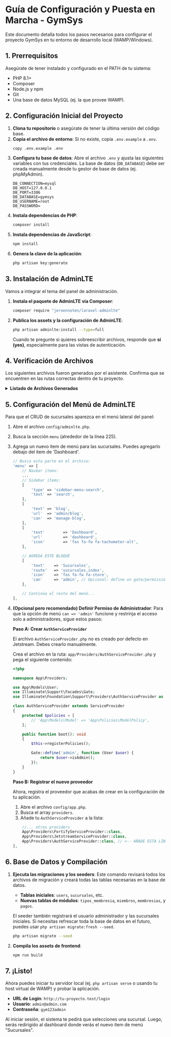 # Guía de Configuración y Puesta en Marcha - GymSys

Este documento detalla todos los pasos necesarios para configurar el proyecto GymSys en tu entorno de desarrollo local (WAMP/Windows).

## 1. Prerrequisitos

Asegúrate de tener instalado y configurado en el PATH de tu sistema:
- PHP 8.1+
- Composer
- Node.js y npm
- Git
- Una base de datos MySQL (ej. la que provee WAMP).

## 2. Configuración Inicial del Proyecto

1.  **Clona tu repositorio** o asegúrate de tener la última versión del código base.
2.  **Copia el archivo de entorno**: Si no existe, copia `.env.example` a `.env`.
    ```bash
    copy .env.example .env
    ```
3.  **Configura tu base de datos**: Abre el archivo `.env` y ajusta las siguientes variables con tus credenciales. La base de datos (`DB_DATABASE`) debe ser creada manualmente desde tu gestor de base de datos (ej. phpMyAdmin).
    ```dotenv
    DB_CONNECTION=mysql
    DB_HOST=127.0.0.1
    DB_PORT=3306
    DB_DATABASE=gymsys
    DB_USERNAME=root
    DB_PASSWORD=
    ```
4.  **Instala dependencias de PHP**:
    ```bash
    composer install
    ```
5.  **Instala dependencias de JavaScript**:
    ```bash
    npm install
    ```
6.  **Genera la clave de la aplicación**:
    ```bash
    php artisan key:generate
    ```

## 3. Instalación de AdminLTE

Vamos a integrar el tema del panel de administración.

1.  **Instala el paquete de AdminLTE vía Composer**:
    ```bash
    composer require "jeroennoten/laravel-adminlte"
    ```
2.  **Publica los assets y la configuración de AdminLTE**:
    ```bash
    php artisan adminlte:install --type=full
    ```
    Cuando te pregunte si quieres sobreescribir archivos, responde que **sí (yes)**, especialmente para las vistas de autenticación.

## 4. Verificación de Archivos

Los siguientes archivos fueron generados por el asistente. Confirma que se encuentren en las rutas correctas dentro de tu proyecto.

<details>
<summary><strong>Listado de Archivos Generados</strong></summary>

-   `app/Http/Livewire/Auth/SelectSucursal.php`
-   `app/Http/Livewire/Sucursales/SucursalManager.php`
-   `app/Http/Middleware/EnsureSucursalIsSelected.php`
-   `app/Http/Responses/LoginResponse.php`
-   `app/Models/Sucursal.php`
-   `database/migrations/2024_05_20_100001_create_sucursales_table.php`
-   `database/migrations/2024_05_20_100002_add_role_to_users_table.php`
-   `database/migrations/2024_05_20_100003_create_sucursal_user_pivot_table.php`
-   `database/seeders/SucursalSeeder.php`
-   `database/seeders/UserSeeder.php`
-   `resources/views/livewire/auth/select-sucursal.blade.php`
-   `resources/views/livewire/sucursales/sucursal-manager.blade.php`

</details>

## 5. Configuración del Menú de AdminLTE

Para que el CRUD de sucursales aparezca en el menú lateral del panel:

1.  Abre el archivo `config/adminlte.php`.
2.  Busca la sección `menu` (alrededor de la línea 225).
3.  Agrega un nuevo item de menú para las sucursales. Puedes agregarlo debajo del item de 'Dashboard'.

    ```php
    // Busca esta parte en el archivo:
    'menu' => [
        // Navbar items:
        ...
        // Sidebar items:
        [
            'type' => 'sidebar-menu-search',
            'text' => 'search',
        ],
        [
            'text' => 'blog',
            'url'  => 'admin/blog',
            'can'  => 'manage-blog',
        ],
        [
            'text'        => 'Dashboard',
            'url'         => 'dashboard',
            'icon'        => 'fas fa-fw fa-tachometer-alt',
        ],

        // AGREGA ESTE BLOQUE
        [
            'text'    => 'Sucursales',
            'route'   => 'sucursales.index',
            'icon'    => 'fas fa-fw fa-store',
            'can'     => 'admin', // Opcional: define un gate/permission
        ],

        // Continúa el resto del menú...
    ],
    ```
4.  **(Opcional pero recomendado) Definir Permiso de Administrador**: Para que la opción de menú `can => 'admin'` funcione y restrinja el acceso solo a administradores, sigue estos pasos:

    **Paso A: Crear `AuthServiceProvider`**

    El archivo `AuthServiceProvider.php` no es creado por defecto en Jetstream. Debes crearlo manualmente.

    Crea el archivo en la ruta: `app/Providers/AuthServiceProvider.php` y pega el siguiente contenido:

    ```php
    <?php

    namespace App\Providers;

    use App\Models\User;
    use Illuminate\Support\Facades\Gate;
    use Illuminate\Foundation\Support\Providers\AuthServiceProvider as ServiceProvider;

    class AuthServiceProvider extends ServiceProvider
    {
        protected $policies = [
            // 'App\Models\Model' => 'App\Policies\ModelPolicy',
        ];

        public function boot(): void
        {
            $this->registerPolicies();

            Gate::define('admin', function (User $user) {
                return $user->isAdmin();
            });
        }
    }
    ```

    **Paso B: Registrar el nuevo proveedor**

    Ahora, registra el proveedor que acabas de crear en la configuración de tu aplicación.

    1.  Abre el archivo `config/app.php`.
    2.  Busca el array `providers`.
    3.  Añade tu `AuthServiceProvider` a la lista:

    ```php
        //... otros providers
        App\Providers\FortifyServiceProvider::class,
        App\Providers\JetstreamServiceProvider::class,
        App\Providers\AuthServiceProvider::class, // <-- AÑADE ESTA LÍNEA
    ],
    ```

## 6. Base de Datos y Compilación

1.  **Ejecuta las migraciones y los seeders**: Este comando revisará todos los archivos de migración y creará todas las tablas necesarias en la base de datos.
    -   **Tablas iniciales**: `users`, `sucursales`, etc.
    -   **Nuevas tablas de módulos**: `tipos_membresia`, `miembros`, `membresias`, y `pagos`.

    El seeder también registrará el usuario administrador y las sucursales iniciales. Si necesitas refrescar toda la base de datos en el futuro, puedes usar `php artisan migrate:fresh --seed`.

    ```bash
    php artisan migrate --seed
    ```
2.  **Compila los assets de frontend**:
    ```bash
    npm run build
    ```

## 7. ¡Listo!

Ahora puedes iniciar tu servidor local (ej. `php artisan serve` o usando tu host virtual de WAMP) y probar la aplicación.

-   **URL de Login**: `http://tu-proyecto.test/login`
-   **Usuario**: `admin@admin.com`
-   **Contraseña**: `gym123admin`

Al iniciar sesión, el sistema te pedirá que selecciones una sucursal. Luego, serás redirigido al dashboard donde verás el nuevo item de menú "Sucursales".
